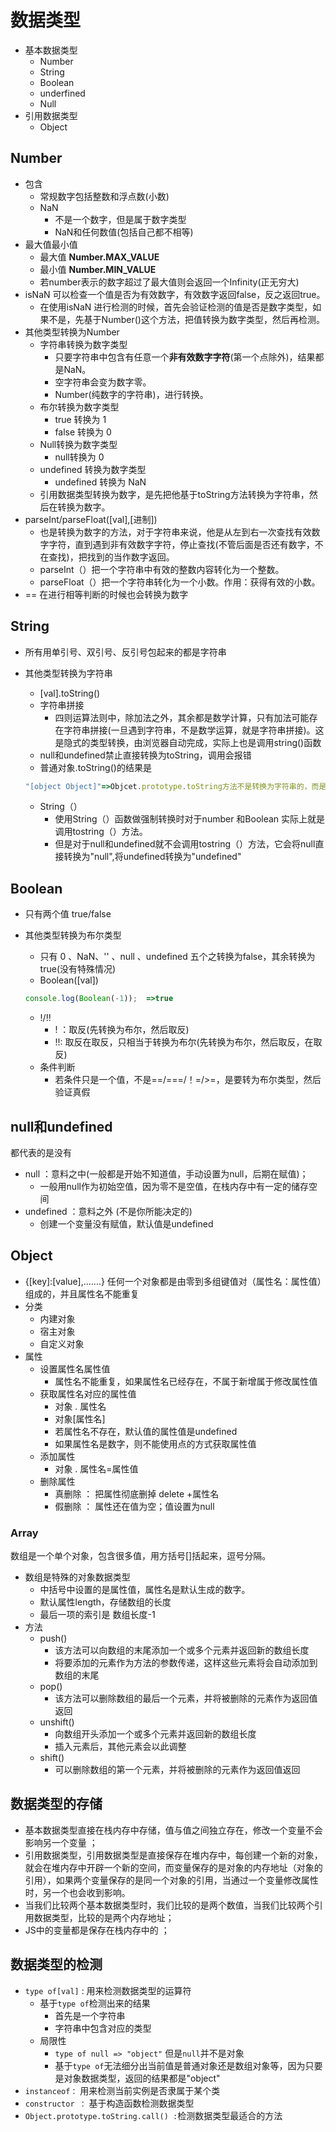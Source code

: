 # 数据类型

- 基本数据类型
  - Number
  - String
  - Boolean
  - underfined
  - Null
- 引用数据类型
  - Object

## Number

- 包含
  - 常规数字包括整数和浮点数(小数)
  - NaN
    - 不是一个数字，但是属于数字类型
    - NaN和任何数值(包括自己都不相等)
- 最大值最小值
  - 最大值   **Number.MAX_VALUE** 
  - 最小值   **Number.MIN_VALUE** 
  - 若number表示的数字超过了最大值则会返回一个Infinity(正无穷大)
- isNaN  可以检查一个值是否为有效数字，有效数字返回false，反之返回true。
  - 在使用isNaN 进行检测的时候，首先会验证检测的值是否是数字类型，如果不是，先基于Number()这个方法，把值转换为数字类型，然后再检测。
- 其他类型转换为Number
  - 字符串转换为数字类型
    - 只要字符串中包含有任意一个**非有效数字字符**(第一个点除外)，结果都是NaN。
    - 空字符串会变为数字零。
    - Number(纯数字的字符串)，进行转换。
  - 布尔转换为数字类型
    - true 转换为 1
    - false 转换为 0
  - Null转换为数字类型
    - null转换为 0
  - undefined 转换为数字类型
    - undefined 转换为 NaN
  - 引用数据类型转换为数字，是先把他基于toString方法转换为字符串，然后在转换为数字。
- parseInt/parseFloat([val],[进制])
  - 也是转换为数字的方法，对于字符串来说，他是从左到右一次查找有效数字字符，直到遇到非有效数字字符，停止查找(不管后面是否还有数字，不在查找)，把找到的当作数字返回。
  - parseInt（）把一个字符串中有效的整数内容转化为一个整数。
  - parseFloat（）把一个字符串转化为一个小数。作用：获得有效的小数。
- ==  在进行相等判断的时候也会转换为数字

## String

- 所有用单引号、双引号、反引号包起来的都是字符串

- 其他类型转换为字符串

  - [val].toString()
  - 字符串拼接
    - 四则运算法则中，除加法之外，其余都是数学计算，只有加法可能存在字符串拼接(一旦遇到字符串，不是数学运算，就是字符串拼接)。这是隐式的类型转换，由浏览器自动完成，实际上也是调用string()函数
  - null和undefined禁止直接转换为toString，调用会报错
  - 普通对象.toString()的结果是

  ```javascript
  "[object Object]"=>Objcet.prototype.toString方法不是转换为字符串的，而是用来检测数据类型的
  ```

  - String（）
    - 使用String（）函数做强制转换时对于number 和Boolean 实际上就是调用tostring（）方法。
    - 但是对于null和undefined就不会调用tostring（）方法，它会将null直接转换为"null",将undefined转换为"undefined"

## Boolean

- 只有两个值   true/false

- 其他类型转换为布尔类型

  - 只有 0 、NaN、'' 、null 、undefined 五个之转换为false，其余转换为true(没有特殊情况)
  - Boolean([val])

  ```js
  console.log(Boolean(-1));  =>true
  ```

  - !/!!
    - ! ：取反(先转换为布尔，然后取反)
    - !!:   取反在取反，只相当于转换为布尔(先转换为布尔，然后取反，在取反)
  - 条件判断
    - 若条件只是一个值，不是==/===/！=/>=，是要转为布尔类型，然后验证真假

## null和undefined

都代表的是没有

- null ：意料之中(一般都是开始不知道值，手动设置为null，后期在赋值)；
  - 一般用null作为初始空值，因为零不是空值，在栈内存中有一定的储存空间
- undefined ：意料之外  (不是你所能决定的)
  - 创建一个变量没有赋值，默认值是undefined 

## Object

- {[key]:[value],.......}  任何一个对象都是由零到多组键值对（属性名：属性值）组成的，并且属性名不能重复 
- 分类
  - 内建对象
  - 宿主对象
  - 自定义对象
- 属性
  - 设置属性名属性值
    - 属性名不能重复，如果属性名已经存在，不属于新增属于修改属性值
  - 获取属性名对应的属性值
    - 对象 . 属性名
    - 对象[属性名]
    - 若属性名不存在，默认值的属性值是undefined  
    - 如果属性名是数字，则不能使用点的方式获取属性值
  - 添加属性
    - 对象 . 属性名=属性值
  - 删除属性
    - 真删除 ： 把属性彻底删掉 delete +属性名
    - 假删除 ： 属性还在值为空；值设置为null

### Array

数组是一个单个对象，包含很多值，用方括号[]括起来，逗号分隔。

- 数组是特殊的对象数据类型
  - 中括号中设置的是属性值，属性名是默认生成的数字。
  - 默认属性length，存储数组的长度
  - 最后一项的索引是  数组长度-1
- 方法
  - push()
    - 该方法可以向数组的末尾添加一个或多个元素并返回新的数组长度
    - 将要添加的元素作为方法的参数传递，这样这些元素将会自动添加到数组的末尾
  - pop()
    - 该方法可以删除数组的最后一个元素，并将被删除的元素作为返回值返回
  - unshift()
    - 向数组开头添加一个或多个元素并返回新的数组长度
    - 插入元素后，其他元素会以此调整
  - shift()
    - 可以删除数组的第一个元素，并将被删除的元素作为返回值返回

## 数据类型的存储

* 基本数据类型直接在栈内存中存储，值与值之间独立存在，修改一个变量不会影响另一个变量 ；
* 引用数据类型，引用数据类型是直接保存在堆内存中，每创建一个新的对象，就会在堆内存中开辟一个新的空间，而变量保存的是对象的内存地址（对象的引用），如果两个变量保存的是同一个对象的引用，当通过一个变量修改属性时，另一个也会收到影响。
* 当我们比较两个基本数据类型时，我们比较的是两个数值，当我们比较两个引用数据类型，比较的是两个内存地址；
* JS中的变量都是保存在栈内存中的 ；

## 数据类型的检测

- `type of[val]` : 用来检测数据类型的运算符
  - 基于`type of`检测出来的结果
    - 首先是一个字符串
    - 字符串中包含对应的类型
  - 局限性
    - `type of null => "object"` 但是`null`并不是对象
    - 基于`type of`无法细分出当前值是普通对象还是数组对象等，因为只要是对象数据类型，返回的结果都是"object"
- `instanceof：` 用来检测当前实例是否隶属于某个类
- `constructor ：` 基于构造函数检测数据类型
- `Object.prototype.toString.call() :`检测数据类型最适合的方法
